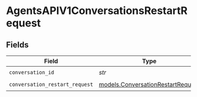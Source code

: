 # AgentsAPIV1ConversationsRestartRequest


## Fields

| Field                                                                        | Type                                                                         | Required                                                                     | Description                                                                  |
| ---------------------------------------------------------------------------- | ---------------------------------------------------------------------------- | ---------------------------------------------------------------------------- | ---------------------------------------------------------------------------- |
| `conversation_id`                                                            | *str*                                                                        | :heavy_check_mark:                                                           | N/A                                                                          |
| `conversation_restart_request`                                               | [models.ConversationRestartRequest](../models/conversationrestartrequest.md) | :heavy_check_mark:                                                           | N/A                                                                          |